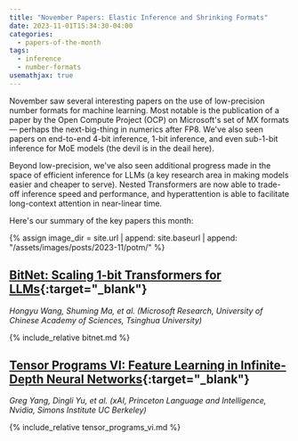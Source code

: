 ```yaml
---
title: "November Papers: Elastic Inference and Shrinking Formats"
date: 2023-11-01T15:34:30-04:00
categories:
  - papers-of-the-month
tags:
  - inference
  - number-formats
usemathjax: true
---
```


November saw several interesting papers on the use of low-precision number formats for
machine learning. Most notable is the publication of a paper by the Open Compute Project
(OCP) on Microsoft's set of MX formats — perhaps the next-big-thing in numerics after
FP8. We've also seen papers on end-to-end 4-bit inference, 1-bit inference, and even
sub-1-bit inference for MoE models (the devil is in the deail here).

Beyond low-precision, we've also seen additional progress made in the space of efficient
inference for LLMs (a key research area in making models easier and cheaper to serve).
Nested Transformers are now able to trade-off inference speed and performance, and
hyperattention is able to facilitate long-context attention in near-linear time.

Here's our summary of the key papers this month:

{% assign image_dir = site.url | append: site.baseurl | append: "/assets/images/posts/2023-11/potm/" %}

## [BitNet: Scaling 1-bit Transformers for LLMs](https://arxiv.org/abs/2310.11453){:target="_blank"}

_Hongyu Wang, Shuming Ma, et al. (Microsoft Research, University of Chinese Academy of Sciences, Tsinghua University)_

{% include_relative bitnet.md %}

## [Tensor Programs VI: Feature Learning in Infinite-Depth Neural Networks](https://arxiv.org/abs/2310.02244v5){:target="_blank"}

_Greg Yang, Dingli Yu, et al. (xAI, Princeton Language and Intelligence, Nvidia, Simons Institute UC Berkeley)_

{% include_relative tensor_programs_vi.md %}